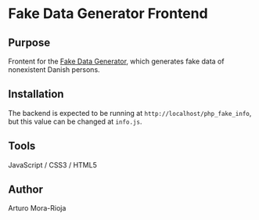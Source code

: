 # Fake Data Generator Frontend

## Purpose
Frontent for the [Fake Data Generator](https://github.com/arturomorarioja/fake_info), which generates fake data of nonexistent Danish persons.

## Installation

The backend is expected to be running at `http://localhost/php_fake_info`, but this value can be changed at `info.js`.

## Tools
JavaScript / CSS3 / HTML5

## Author
Arturo Mora-Rioja